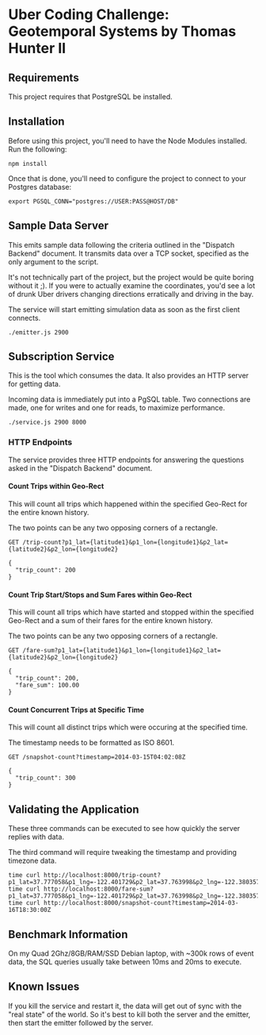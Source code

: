 # Uber Coding Challenge: Geotemporal Systems by Thomas Hunter II

## Requirements

This project requires that PostgreSQL be installed.


## Installation

Before using this project, you'll need to have the Node Modules installed. Run the following:

```
npm install
```

Once that is done, you'll need to configure the project to connect to your Postgres database:

```
export PGSQL_CONN="postgres://USER:PASS@HOST/DB"
```


## Sample Data Server

This emits sample data following the criteria outlined in the "Dispatch Backend" document.
It transmits data over a TCP socket, specified as the only argument to the script.

It's not technically part of the project, but the project would be quite boring without it ;).
If you were to actually examine the coordinates, you'd see a lot of drunk Uber drivers changing directions erratically and driving in the bay.

The service will start emitting simulation data as soon as the first client connects.

```
./emitter.js 2900
```


## Subscription Service

This is the tool which consumes the data.
It also provides an HTTP server for getting data.

Incoming data is immediately put into a PgSQL table.
Two connections are made, one for writes and one for reads, to maximize performance.

```
./service.js 2900 8000
```


### HTTP Endpoints

The service provides three HTTP endpoints for answering the questions asked in the "Dispatch Backend" document.


#### Count Trips within Geo-Rect

This will count all trips which happened within the specified Geo-Rect for the entire known history.

The two points can be any two opposing corners of a rectangle.

	GET /trip-count?p1_lat={latitude1}&p1_lon={longitude1}&p2_lat={latitude2}&p2_lon={longitude2}

	{
	  "trip_count": 200
	}


#### Count Trip Start/Stops and Sum Fares within Geo-Rect

This will count all trips which have started and stopped within the specified Geo-Rect and a sum of their fares for the entire known history.

The two points can be any two opposing corners of a rectangle.

	GET /fare-sum?p1_lat={latitude1}&p1_lon={longitude1}&p2_lat={latitude2}&p2_lon={longitude2}

	{
	  "trip_count": 200,
	  "fare_sum": 100.00
	}


#### Count Concurrent Trips at Specific Time

This will count all distinct trips which were occuring at the specified time.

The timestamp needs to be formatted as ISO 8601.

	GET /snapshot-count?timestamp=2014-03-15T04:02:08Z

	{
	  "trip_count": 300
	}


## Validating the Application

These three commands can be executed to see how quickly the server replies with data.

The third command will require tweaking the timestamp and providing timezone data.

```
time curl http://localhost:8000/trip-count?p1_lat=37.777058&p1_lng=-122.401729&p2_lat=37.763998&p2_lng=-122.380357
time curl http://localhost:8000/fare-sum?p1_lat=37.777058&p1_lng=-122.401729&p2_lat=37.763998&p2_lng=-122.380357
time curl http://localhost:8000/snapshot-count?timestamp=2014-03-16T18:30:00Z
```


## Benchmark Information

On my Quad 2Ghz/8GB/RAM/SSD Debian laptop, with ~300k rows of event data, the SQL queries usually take between 10ms and 20ms to execute.


## Known Issues

If you kill the service and restart it, the data will get out of sync with the "real state" of the world.
So it's best to kill both the server and the emitter, then start the emitter followed by the server.
